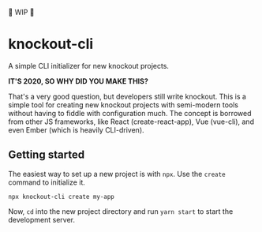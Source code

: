 👷 WIP 👷

# knockout-cli

A simple CLI initializer for new knockout projects.

**IT'S 2020, SO WHY DID YOU MAKE THIS?**

That's a very good question, but developers still write knockout. This is a simple tool for creating new knockout projects with semi-modern tools without having to fiddle with configuration much. The concept is borrowed from other JS frameworks, like React (create-react-app), Vue (vue-cli), and even Ember (which is heavily CLI-driven).

## Getting started

The easiest way to set up a new project is with `npx`. Use the `create` command to initialize it.

```
npx knockout-cli create my-app
```

Now, `cd` into the new project directory and run `yarn start` to start the development server.

